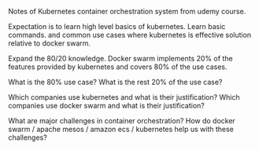 Notes of Kubernetes container orchestration system
from udemy course.

Expectation is to learn high level basics of kubernetes.
Learn basic commands. and common use cases where kubernetes
is effective solution relative to docker swarm.

Expand the 80/20 knowledge.
Docker swarm implements 20% of the features provided by kubernetes
and covers 80% of the use cases.

What is the 80% use case? 
What is the rest 20% of the use case? 

Which companies use kubernetes and what is their justification?
Which companies use docker swarm and what is their justification?

What are major challenges in container orchestration?
How do docker swarm / apache mesos / amazon ecs / kubernetes help us with
these challenges? 



